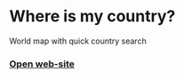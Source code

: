 # Where is my country?

World map with quick country search

### <a href="https://where-is-my-country.com/">Open web-site</a>
